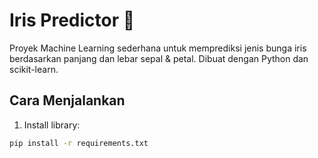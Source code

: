 # Iris Predictor 🌸

Proyek Machine Learning sederhana untuk memprediksi jenis bunga iris berdasarkan panjang dan lebar sepal & petal. Dibuat dengan Python dan scikit-learn.

## Cara Menjalankan

1. Install library:
```bash
pip install -r requirements.txt
